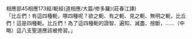 相應部45相應173經/軛經(道相應/大篇/修多羅)(莊春江譯)  
「比丘們！有這四種軛，哪四種呢？欲之軛、有之軛、見之軛、無明之軛，比丘們！這是四種軛。比丘們！為了這四種軛的證智、遍知、滅盡、捨斷，……（中略）這八支聖道應該被修習。」  
  
  
